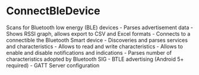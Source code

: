 # ConnectBleDevice
Scans for Bluetooth low energy (BLE) devices - Parses advertisement data - 
Shows RSSI graph, allows export to CSV and Excel formats - 
Connects to a connectible the Bluetooth Smart device - 
Discoveries and parses services and characteristics - 
Allows to read and write characteristics - 
Allows to enable and disable notifications and indications - 
Parses number of characteristics adopted by Bluetooth SIG -
BTLE advertising (Android 5+ required) - 
GATT Server configuration
